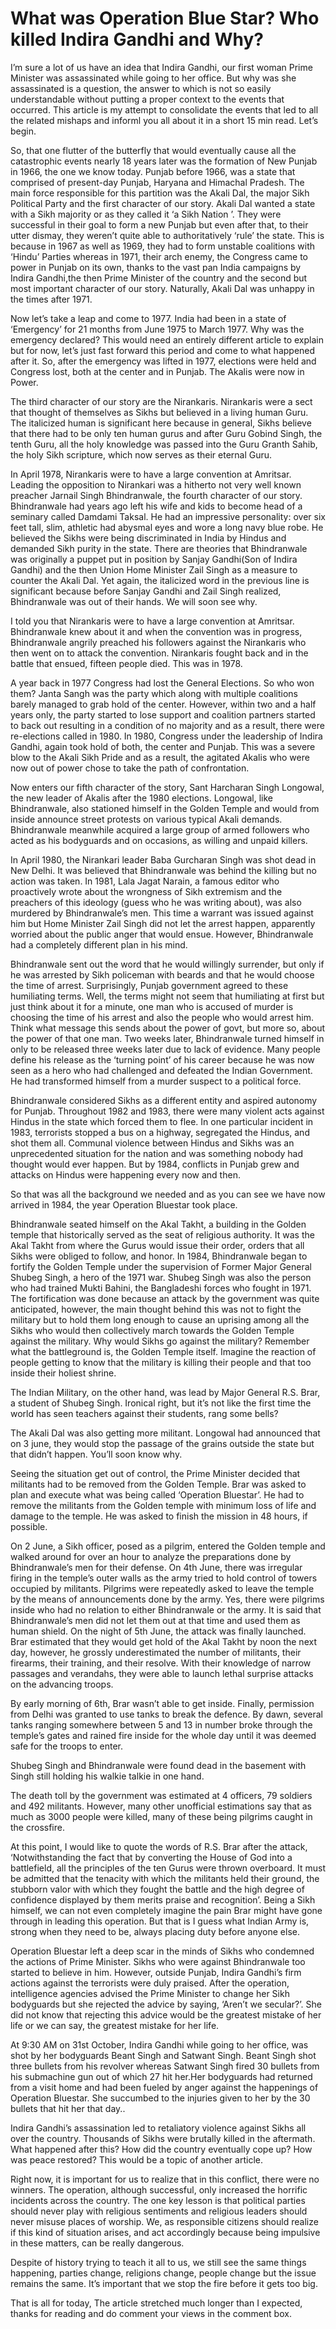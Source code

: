 # What was Operation Blue Star? Who killed Indira Gandhi and Why?

I’m sure a lot of us have an idea that Indira Gandhi, our first woman Prime Minister was assassinated while going to her office. But why was she assassinated is a question, the answer to which is not so easily understandable without putting a proper context to the events that occurred. This article is my attempt to consolidate the events that led to all the related mishaps and informl you all about it in a short 15 min read. Let’s begin.

So, that one flutter of the butterfly that would eventually cause all the catastrophic events nearly 18 years later was the formation of New Punjab in 1966, the one we know today. Punjab before 1966, was a state that comprised of present-day Punjab, Haryana and Himachal Pradesh. The main force responsible for this partition was the Akali Dal, the major Sikh Political Party and the first character of our story. Akali Dal wanted a state with a Sikh majority or as they called it ‘a Sikh Nation ’. They were successful in their goal to form a new Punjab but even after that, to their utter dismay, they weren’t quite able to authoritatively ‘rule’ the state. This is because in 1967 as well as 1969, they had to form unstable coalitions with ‘Hindu’  Parties whereas in 1971, their arch enemy, the Congress came to power in Punjab on its own, thanks to the vast pan India campaigns by Indira Gandhi,the then Prime Minister of the country and the second but most important character of our story. Naturally, Akali Dal was unhappy in the times after 1971. 

Now let’s take a leap and come to 1977. India had been in a state of ‘Emergency’ for 21 months from June 1975 to March 1977. Why was the emergency declared? This would need an entirely different article to explain but for now, let’s just fast forward this period and come to what happened after it. So, after the emergency was lifted in 1977, elections were held and Congress lost, both at the center and in Punjab. The Akalis were now in Power. 

The third character of our story are the Nirankaris. Nirankaris were a sect that thought of themselves as Sikhs but believed in a living human Guru. The italicized human is significant here because in general, Sikhs believe that there had to be only ten human gurus and after Guru Gobind Singh, the tenth Guru, all the holy knowledge was passed into the Guru Granth Sahib, the holy Sikh scripture, which now serves as their eternal Guru. 

In April 1978, Nirankaris were to have a large convention at Amritsar. Leading the opposition to Nirankari was a hitherto not very well known preacher Jarnail Singh Bhindranwale, the fourth character of our story. Bhindranwale had years ago left his wife and kids to become head of a seminary called Damdami Taksal. He had an impressive personality: over six feet tall, slim, athletic had abysmal eyes and wore a long navy blue robe. He believed the Sikhs were being discriminated in India by Hindus and demanded Sikh purity in the state. There are theories that Bhindranwale was originally a puppet put in position by Sanjay Gandhi(Son of Indira Gandhi) and the then Union Home Minister Zail Singh as a measure to counter the Akali Dal. Yet again, the italicized word in the previous line is significant because before Sanjay Gandhi and Zail Singh realized, Bhindranwale was out of their hands. We will soon see why.

I told you that Nirankaris were to have a large convention at Amritsar. Bhindranwale knew about it and when the convention was in progress, Bhindranwale angrily preached his followers against the Nirankaris who then went on to attack the convention. Nirankaris fought back and in the battle that ensued, fifteen people died. This was in 1978.

A year back in 1977 Congress had lost the General Elections. So who won them? Janta Sangh was the party which along with multiple coalitions barely managed to grab hold of the center. However, within two and a half years only, the party started to lose support and coalition partners started to back out resulting in a condition of no majority and as a result, there were re-elections called in 1980. In 1980, Congress under the leadership of Indira Gandhi, again took hold of both, the center and Punjab. This was a severe blow to the Akali Sikh Pride and as a result, the agitated Akalis who were now out of power chose to take the path of confrontation. 

Now enters our fifth character of the story, Sant Harcharan Singh Longowal, the new leader of Akalis after the 1980 elections. Longowal, like Bhindranwale, also stationed himself in the Golden Temple and would from inside announce street protests on various typical Akali demands. Bhindranwale meanwhile acquired a large group of armed followers who acted as his bodyguards and on occasions, as willing and unpaid killers.

In April 1980, the Nirankari leader Baba Gurcharan Singh was shot dead in New Delhi. It was believed that Bhindranwale was behind the killing but no action was taken. In 1981, Lala Jagat Narain, a famous editor who proactively wrote about the wrongness of Sikh extremism and the preachers of this ideology (guess who he was writing about), was also murdered by Bhindranwale’s men. This time a warrant was issued against him but Home Minister Zail Singh did not let the arrest happen, apparently worried about the public anger that would ensue. However, Bhindranwale had a completely different plan in his mind.

Bhindranwale sent out the word that he would willingly surrender, but only if he was arrested by Sikh policeman with beards and that he would choose the time of arrest. Surprisingly, Punjab government agreed to these humiliating terms. Well, the terms might not seem that humiliating at first but just think about it for a minute, one man who is accused of murder is choosing the time of his arrest and also the people who would arrest him. Think what message this sends about the power of govt, but more so, about the power of that one man. Two weeks later, Bhindranwale turned himself in only to be released three weeks later due to lack of evidence. Many people define his release as the ‘turning point’ of his career because he was now seen as a hero who had challenged and defeated the Indian Government. He had transformed himself from a murder suspect to a political force.

Bhindranwale considered Sikhs as a different entity and aspired autonomy for Punjab. Throughout 1982 and 1983, there were many violent acts against Hindus in the state which forced them to flee. In one particular incident in 1983, terrorists stopped a bus on a highway, segregated the Hindus, and shot them all. Communal violence between Hindus and Sikhs was an unprecedented situation for the nation and was something nobody had thought would ever happen. But by 1984, conflicts in Punjab grew and attacks on Hindus were happening every now and then. 

So that was all the background we needed and as you can see we have now arrived in 1984, the year Operation Bluestar took place. 

Bhindranwale seated himself on the Akal Takht, a building in the Golden temple that historically served as the seat of religious authority. It was the Akal Takht from where the Gurus would issue their order, orders that all Sikhs were obliged to follow, and honor. In 1984, Bhindranwale began to fortify the Golden Temple under the supervision of Former Major General Shubeg Singh, a hero of the 1971 war. Shubeg Singh was also the person who had trained Mukti Bahini, the Bangladeshi forces who fought in 1971. The fortification was done because an attack by the government was quite anticipated, however, the main thought behind this was not to fight the military but to hold them long enough to cause an uprising among all the Sikhs who would then collectively march towards the Golden Temple against the military. Why would Sikhs go against the military? Remember what the battleground is, the Golden Temple itself. Imagine the reaction of people getting to know that the military is killing their people and that too inside their holiest shrine. 

The Indian Military, on the other hand, was lead by Major General R.S. Brar, a student of Shubeg Singh. Ironical right, but it’s not like the first time the world has seen teachers against their students, rang some bells?

The Akali Dal was also getting more militant. Longowal had announced that on 3 june, they would stop the passage of the grains outside the state but that didn’t happen. You’ll soon know why.

Seeing the situation get out of control, the Prime Minister decided that militants had to be removed from the Golden Temple. Brar was asked to plan and execute what was being called ‘Operation Bluestar’. He had to remove the militants from the Golden temple with minimum loss of life and damage to the temple. He was asked to finish the mission in 48 hours, if possible.

On 2 June, a Sikh officer, posed as a pilgrim, entered the Golden temple and walked around for over an hour to analyze the preparations done by Bhindranwale’s men for their defense. On 4th June, there was irregular firing in the temple’s outer walls as the army tried to hold control of towers occupied by militants. Pilgrims were repeatedly asked to leave the temple by the means of announcements done by the army. Yes, there were pilgrims inside who had no relation to either Bhindranwale or the army. It is said that Bhindranwale’s men did not let them out at that time and used them as human shield. On the night of 5th June, the attack was finally launched. Brar estimated that they would get hold of the Akal Takht by noon the next day, however, he grossly underestimated the number of militants, their firearms, their training, and their resolve. With their knowledge of narrow passages and verandahs, they were able to launch lethal surprise attacks on the advancing troops.

By early morning of 6th, Brar wasn’t able to get inside. Finally, permission from Delhi was granted to use tanks to break the defence. By dawn, several tanks ranging somewhere between 5 and 13 in number broke through the temple’s gates and rained fire inside for the whole day until it was deemed safe for the troops to enter.

Shubeg Singh and Bhindranwale were found dead in the basement with Singh still holding his walkie talkie in one hand. 

The death toll by the government was estimated at 4 officers, 79 soldiers and 492 militants. However, many other unofficial estimations say that as much as 3000 people were killed, many of these being pilgrims caught in the crossfire.

At this point, I would like to quote the words of R.S. Brar after the attack, ‘Notwithstanding the fact that by converting the House of God into a battlefield, all the principles of the ten Gurus were thrown overboard. It must be admitted that the tenacity with which the militants held their ground, the stubborn valor with which they fought the battle and the high degree of confidence displayed by them merits praise and recognition’. Being a Sikh himself, we can not even completely imagine the pain Brar might have gone through in leading this operation. But that is I guess what Indian Army is, strong when they need to be, always placing duty before anyone else.

Operation Bluestar left a deep scar in the minds of Sikhs who condemned the actions of Prime Minister. Sikhs who were against Bhindranwale too started to believe in him. However, outside Punjab, Indira Gandhi’s firm actions against the terrorists were duly praised. After the operation, intelligence agencies advised the Prime Minister to change her Sikh bodyguards but she rejected the advice by saying, ‘Aren’t we secular?’. She did not know that rejecting this advice would be the greatest mistake of her life or we can say, the greatest mistake for her life.

At 9:30 AM on 31st October, Indira Gandhi while going to her office, was shot by her bodyguards Beant Singh and Satwant Singh. Beant Singh shot three bullets from his revolver whereas Satwant Singh fired 30 bullets from his submachine gun out of which 27 hit her.Her bodyguards had returned from a visit home and had been fueled by anger against the happenings of Operation Bluestar. She succumbed to the injuries given to her by the 30 bullets that hit her that day..

Indira Gandhi’s assassination led to retaliatory violence against Sikhs all over the country. Thousands of Sikhs were brutally killed in the aftermath. What happened after this? How did the country eventually cope up? How was peace restored? This would be a topic of another article. 

Right now, it is important for us to realize that in this conflict, there were no winners. The operation, although successful, only increased the horrific incidents across the country. The one key lesson is that political parties should never play with religious sentiments and religious leaders should never misuse places of worship. We, as responsible citizens should realize if this kind of situation arises, and act accordingly because being impulsive in these matters, can be really dangerous.

Despite of history trying to teach it all to us, we still see the same things happening, parties change, religions change, people change but the issue remains the same. It’s important that we stop the fire before it gets too big.

That is all for today, The article stretched much longer than I expected, thanks for reading and do comment your views in the comment box.
